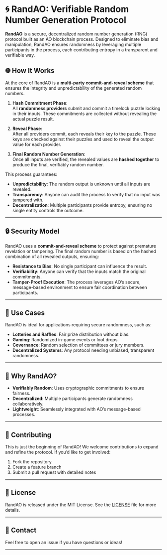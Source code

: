 # 🌀 RandAO: Verifiable Random Number Generation Protocol

**RandAO** is a secure, decentralized random number generation (RNG) protocol built as an AO blockchain process. Designed to eliminate bias and manipulation, RandAO ensures randomness by leveraging multiple participants in the process, each contributing entropy in a transparent and verifiable way.

## 🌐 How It Works

At the core of RandAO is a **multi-party commit-and-reveal scheme** that ensures the integrity and unpredictability of the generated random numbers.

1. **Hash Commitment Phase**:  
   All **randomness providers** submit and commit a timelock puzzle locking in their inputs. These commitments are collected without revealing the actual puzzle result.

2. **Reveal Phase**:  
   After all providers commit, each reveals their key to the puzzle. These keys are checked against their puzzles and used to reveal the output value for each provider.

3. **Final Random Number Generation**:  
   Once all inputs are verified, the revealed values are **hashed together** to produce the final, verifiably random number.

This process guarantees:
- **Unpredictability**: The random output is unknown until all inputs are revealed.
- **Transparency**: Anyone can audit the process to verify that no input was tampered with.
- **Decentralization**: Multiple participants provide entropy, ensuring no single entity controls the outcome.

---

## 🔒 Security Model

RandAO uses a **commit-and-reveal scheme** to protect against premature revelation or tampering. The final random number is based on the hashed combination of all revealed outputs, ensuring:

- **Resistance to Bias**: No single participant can influence the result.
- **Verifiability**: Anyone can verify that the inputs match the original commitments.
- **Tamper-Proof Execution**: The process leverages AO’s secure, message-based environment to ensure fair coordination between participants.

---

## 💼 Use Cases

RandAO is ideal for applications requiring secure randomness, such as:

- **Lotteries and Raffles**: Fair prize distribution without bias.
- **Gaming**: Randomized in-game events or loot drops.
- **Governance**: Random selection of committees or jury members.
- **Decentralized Systems**: Any protocol needing unbiased, transparent randomness.

---

## 🎯 Why RandAO?

- **Verifiably Random**: Uses cryptographic commitments to ensure fairness.
- **Decentralized**: Multiple participants generate randomness collaboratively.
- **Lightweight**: Seamlessly integrated with AO’s message-based processes.

---

## 👥 Contributing

This is just the beginning of RandAO! We welcome contributions to expand and refine the protocol. If you’d like to get involved:
1. Fork the repository  
2. Create a feature branch  
3. Submit a pull request with detailed notes

---

## 📜 License

RandAO is released under the MIT License. See the [LICENSE](./LICENSE) file for more details.

---

## 📧 Contact

Feel free to open an issue if you have questions or ideas!

---
